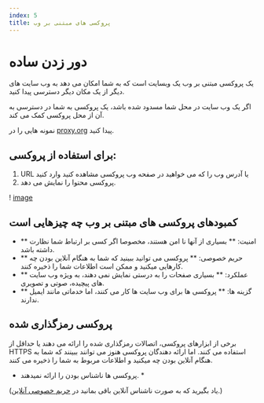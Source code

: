```yaml
---
index: 5
title: پروکسی های مبتنی بر وب
---
```

# دور زدن ساده

یک پروکسی مبتنی بر وب یک وبسایت است که به شما امکان می دهد به وب سایت های دیگر از یک مکان دیگر دسترسی پیدا کنید.

اگر یک وب سایت در محل شما مسدود شده باشد، یک پروکسی به شما در دسترسی به آن از محل پروکسی کمک می کند.

نمونه هایی را در [proxy.org](https://proxy.org/) پیدا کنید.

## برای استفاده از پروکسی:

1. URL یا آدرس وب را که می خواهید در صفحه وب پروکسی مشاهده کنید وارد کنید
2. پروکسی محتوا را نمایش می دهد.

! [image](internetb3.png)

## کمبودهای پروکسی های مبتنی بر وب چه چیزهایی است

*   ** امنیت: ** بسیاری از آنها نا امن هستند، مخصوصا اگر کسی بر ارتباط شما نظارت داشته باشد.
*   ** حریم خصوصی: ** پروکسی می توانید ببینید که شما به هنگام آنلاین بودن چه کارهایی میکنید و ممکن است اطلاعات شما را ذخیره کنند.
*   ** عملکرد: ** بسیاری صفحات را به درستی نمایش نمی دهند، به ویژه وب سایت های پیچیده، صوتی و تصویری.
*   ** گزینه ها: ** پروکسی ها برای وب سایت ها کار می کنند، اما خدماتی مانند ایمیل ندارند.

## پروکسی رمزگذاری شده

برخی از ابزارهای پروکسی، اتصالات رمزگذاری شده را ارائه می دهند یا حداقل از HTTPS استفاده می کنند. اما ارائه دهندگان پروکسی هنوز می توانند ببینند که شما به هنگام آنلاین بودن چه میکنید و اطلاعات مربوط به شما را ذخیره می کنند.

* پروکسی ها ناشناس بودن را ارائه نمیدهند. *

(یاد بگیرید که به صورت ناشناس آنلاین باقی بمانید در [حریم خصوصی آنلاین](umbrella://communications/online-privacy/advanced).)